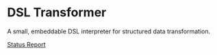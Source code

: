 # DSL Transformer
A small, embeddable DSL interpreter for structured data transformation.

[Status Report](./status.md)